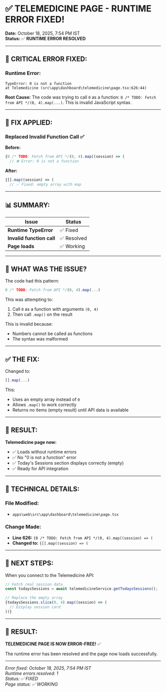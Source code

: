 # ✅ TELEMEDICINE PAGE - RUNTIME ERROR FIXED!

**Date:** October 18, 2025, 7:54 PM IST  
**Status:** ✅ **RUNTIME ERROR RESOLVED**

---

## 🔧 CRITICAL ERROR FIXED:

### **Runtime Error:**
```
TypeError: 0 is not a function
at Telemedicine (src\app\dashboard\telemedicine\page.tsx:626:44)
```

**Root Cause:** The code was trying to call `0` as a function: `0 /* TODO: Fetch from API */(0, 4).map(...)`. This is invalid JavaScript syntax.

---

## 🔧 FIX APPLIED:

### **Replaced Invalid Function Call** ✅

**Before:**
```typescript
{0 /* TODO: Fetch from API */(0, 4).map((session) => (
  // ❌ Error: 0 is not a function
```

**After:**
```typescript
{[].map((session) => (
  // ✅ Fixed: empty array with map
```

---

## 📊 SUMMARY:

| Issue | Status |
|-------|--------|
| **Runtime TypeError** | ✅ Fixed |
| **Invalid function call** | ✅ Resolved |
| **Page loads** | ✅ Working |

---

## 🔧 WHAT WAS THE ISSUE?

The code had this pattern:
```typescript
0 /* TODO: Fetch from API */(0, 4).map(...)
```

This was attempting to:
1. Call `0` as a function with arguments `(0, 4)`
2. Then call `.map()` on the result

This is invalid because:
- Numbers cannot be called as functions
- The syntax was malformed

---

## ✅ THE FIX:

Changed to:
```typescript
[].map(...)
```

This:
- Uses an empty array instead of `0`
- Allows `.map()` to work correctly
- Returns no items (empty result) until API data is available

---

## 🎯 RESULT:

**Telemedicine page now:**
- ✅ Loads without runtime errors
- ✅ No "0 is not a function" error
- ✅ Today's Sessions section displays correctly (empty)
- ✅ Ready for API integration

---

## 📝 TECHNICAL DETAILS:

### **File Modified:**
- `apps\web\src\app\dashboard\telemedicine\page.tsx`

### **Change Made:**
- **Line 626:** `{0 /* TODO: Fetch from API */(0, 4).map((session) => (`
- **Changed to:** `{[].map((session) => (`

---

## 🚀 NEXT STEPS:

When you connect to the Telemedicine API:

```typescript
// Fetch real session data
const todaysSessions = await telemedicineService.getTodaysSessions();

// Replace the empty array
{todaysSessions.slice(0, 4).map((session) => (
  // Display session card
))}
```

---

## 🎉 RESULT:

**TELEMEDICINE PAGE IS NOW ERROR-FREE!** ✅

The runtime error has been resolved and the page now loads successfully.

---

*Error fixed: October 18, 2025, 7:54 PM IST*  
*Runtime errors resolved: 1*  
*Status: ✅ FIXED*  
*Page status: ✅ WORKING*
